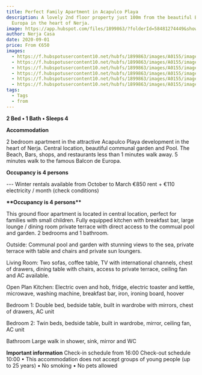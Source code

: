 ```yaml
---
title: Perfect Family Apartment in Acapulco Playa
description: A lovely 2nd floor property just 100m from the beautiful Balcón de
  Europa in the heart of Nerja.
image: https://app.hubspot.com/files/1899863/?folderId=58481274449&showDetails=58481425056
author: Nerja Casa
date: 2020-09-01
price: From €650
images:
  - https://f.hubspotusercontent10.net/hubfs/1899863/images/A0155/image-01.jpg
  - https://f.hubspotusercontent10.net/hubfs/1899863/images/A0155/image-02.jpg
  - https://f.hubspotusercontent10.net/hubfs/1899863/images/A0155/image-03.jpg
  - https://f.hubspotusercontent10.net/hubfs/1899863/images/A0155/image-04.jpg
  - https://f.hubspotusercontent10.net/hubfs/1899863/images/A0155/image-05.jpg
  - https://f.hubspotusercontent10.net/hubfs/1899863/images/A0155/image-06.jpg
tags:
  - Tags
  - from
---
```

**2 Bed • 1 Bath • Sleeps 4**

**Accommodation**

2 bedroom apartment in the attractive Acapulco Playa development in the heart of Nerja. Central location, beautiful communal garden and Pool. The Beach, Bars, shops, and restaurants less than 1 minutes walk away. 5 minutes walk to the famous Balcon de Europa.

**Occupancy is 4 persons**

\--- Winter rentals available from October to March €850 rent + €110 electricity / month (check conditions)

**\*\*Occupancy is 4 persons\*\***

This ground floor apartment is located in central location, 
perfect for families with small children. Fully equipped kitchen with breakfast bar, large lounge / dining room private terrace with direct access to the commual pool and garden.  2 bedrooms and 1 bathroom. 

Outside:
Communal pool and garden with  stunning views to the sea, private terrace with table and chairs and private sun loungers. 

Living Room: 
Two sofas, coffee table, TV with international channels,  chest of drawers, dining table with chairs, access to private terrace, ceiling fan and AC available. 

Open Plan Kitchen: 
Electric oven and hob, fridge, electric toaster and kettle,  microwave, washing machine, breakfast bar, iron, ironing board, hoover

Bedroom 1: 
Double bed, bedside table, built in wardrobe with mirrors, chest of drawers, AC unit 

Bedroom 2: 
Twin beds, bedside table, built in wardrobe, mirror, ceiling fan, AC unit 

Bathroom
Large walk in shower, sink, mirror and WC

**Important information** Check-in schedule from 16:00 Check-out schedule 10:00 • This accommodation does not accept groups of young people (up to 25 years) • No smoking • No pets allowed
